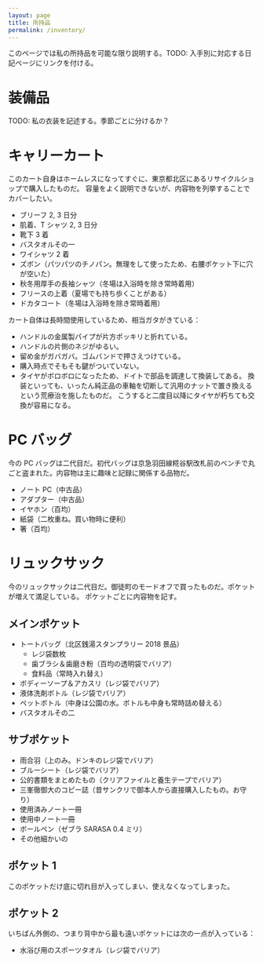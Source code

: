 ```yaml
---
layout: page
title: 所持品
permalink: /inventory/
---
```


このページでは私の所持品を可能な限り説明する。TODO: 入手別に対応する日記ページにリンクを付ける。

# 装備品

TODO: 私の衣装を記述する。季節ごとに分けるか？

# キャリーカート

このカート自身はホームレスになってすぐに、東京都北区にあるリサイクルショップで購入したものだ。
容量をよく説明できないが、内容物を列挙することでカバーしたい。

* ブリーフ 2, 3 日分
* 肌着、T シャツ 2, 3 日分
* 靴下 3 着
* バスタオルその一
* ワイシャツ 2 着
* ズボン（パツパツのチノパン。無理をして使ったため、右腰ポケット下に穴が空いた）
* 秋冬用厚手の長袖シャツ（冬場は入浴時を除き常時着用）
* フリースの上着（夏場でも持ち歩くことがある）
* ドカタコート（冬場は入浴時を除き常時着用）

カート自体は長時間使用しているため、相当ガタがきている：
* ハンドルの金属製パイプが片方ポッキリと折れている。
* ハンドルの片側のネジがゆるい。
* 留め金がガバガバ。ゴムバンドで押さえつけている。
* 購入時点でそもそも鍵がついていない。
* タイヤがボロボロになったため、ドイトで部品を調達して換装してある。
  換装といっても、いったん純正品の車軸を切断して汎用のナットで置き換えるという荒療治を施したものだ。
  こうすると二度目以降にタイヤが朽ちても交換が容易になる。

# PC バッグ

今の PC バッグは二代目だ。初代バッグは京急羽田線糀谷駅改札前のベンチで丸ごと盗まれた。内容物は主に趣味と記録に関係する品物だ。

* ノート PC（中古品）
* アダプター（中古品）
* イヤホン（百均）
* 紙袋（二枚重ね。買い物時に便利）
* 箸（百均）

# リュックサック

今のリュックサックは二代目だ。御徒町のモードオフで買ったものだ。ポケットが増えて満足している。
ポケットごとに内容物を記す。

## メインポケット

* トートバッグ（北区銭湯スタンプラリー 2018 景品）
  * レジ袋数枚
  * 歯ブラシ＆歯磨き粉（百均の透明袋でバリア）
  * 食料品（常時入れ替え）
* ボディーソープ＆アカスリ（レジ袋でバリア）
* 液体洗剤ボトル（レジ袋でバリア）
* ペットボトル（中身は公園の水。ボトルも中身も常時詰め替える）
* バスタオルその二

## サブポケット

* 雨合羽（上のみ。ドンキのレジ袋でバリア）
* ブルーシート（レジ袋でバリア）
* 公的書類をまとめたもの（クリアファイルと養生テープでバリア）
* 三峯徹御大のコピー誌（昔サンクリで御本人から直接購入したもの。お守り）
* 使用済みノート一冊
* 使用中ノート一冊
* ボールペン（ゼブラ SARASA 0.4 ミリ）
* その他細かいの

## ポケット 1

このポケットだけ底に切れ目が入ってしまい、使えなくなってしまった。

## ポケット 2

いちばん外側の、つまり背中から最も遠いポケットには次の一点が入っている：

* 水浴び用のスポーツタオル（レジ袋でバリア）
